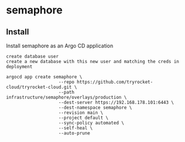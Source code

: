 # semaphore

## Install

Install semaphore as an Argo CD application

    create database user 
    create a new database with this new user and matching the creds in deployment

    argocd app create semaphore \
                        --repo https://github.com/tryrocket-cloud/tryrocket-cloud.git \
                        --path infrastructure/semaphore/overlays/production \
                        --dest-server https://192.168.178.101:6443 \
                        --dest-namespace semaphore \
                        --revision main \
                        --project default \
                        --sync-policy automated \
                        --self-heal \
                        --auto-prune
